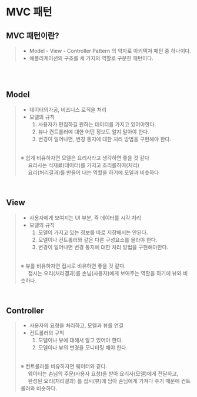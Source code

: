 # MVC 패턴

## MVC 패턴이란?
> - Model - View - Controller Pattern 의 약자로 아키텍쳐 패턴 중 하나이다.
> - 애플리케이션의 구조를 세 가지의 역할로 구분한 패턴이다.

&nbsp;   
&nbsp;   

## Model
> - 데이터의가공, 비즈니스 로직을 처리
> - 모델의 규칙
>   1. 사용자가 편집하길 원하는 데이터를 가지고 있어야한다. 
>   2. 뷰나 컨트롤러에 대한 어떤 정보도 알지 말아야 한다.
>   3. 변경이 일어나면, 변경 통지에 대한 처리 방법을 구현해야 한다.    
> &nbsp;
> 
> ※ 쉽게 비유하자면 모델은 요리사라고 생각하면 좋을 것 같다     
>   &nbsp;&nbsp;&nbsp;&nbsp;
> 요리사는 식재료(데이터)를 가지고 조리를하여(처리)    
>   &nbsp;&nbsp;&nbsp;&nbsp;
> 요리(처리결과)를 만들어 내는 역할을 하기에 모델과 비슷하다

&nbsp;   

## View
> - 사용자에게 보여지는 UI 부분, 즉 데이터를 시각 처리
> - 모델의 규칙  
>   1. 모델이 가지고 있는 정보를 따로 저장해서는 안된다.
>   2. 모델이나 컨트롤러와 같은 다른 구성요소를 몰라야 한다.
>   3. 변경이 일어나면 변경 통지에 대한 처리 방법을 구현해야한다.   
> &nbsp;   
> 
> ※ 뷰를 비유하자면 접시로 비유하면 좋을 것 같다.    
> &nbsp;&nbsp;&nbsp;&nbsp;
> 접시는 요리(처리결과)를 손님(사용자)에게 보여주는 역할을 하기에 뷰와 비슷하다.

&nbsp;  

## Controller
> - 사용자의 요청을 처리하고, 모델과 뷰를 연결
> - 컨트롤러의 규칙
>   1. 모델이나 뷰에 대해서 알고 있어야 한다.
>   2. 모델이나 뷰의 변경을 모니터링 해야 한다.    
> &nbsp;
> 
> ※ 컨트롤러를 비유하자면 웨이터와 같다.    
> &nbsp;&nbsp;&nbsp;&nbsp;
> 웨이터는 손님의 주문(사용자 요청)을 받아 요리사(모델)에게 전달하고,    
> &nbsp;&nbsp;&nbsp;&nbsp;
> 완성된 요리(처리결과) 를 접시(뷰)에 담아 손님에게 가져다 주기 때문에 컨트롤러와 비슷하다.